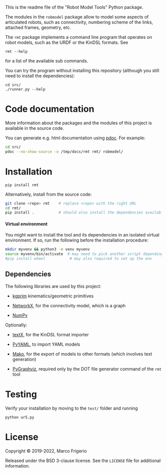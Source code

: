This is the readme file of the "Robot Model Tools" Python package.

The modules in the `robmodel` package allow to model some aspects of articulated
robots, such as connectivity, numbering scheme of the links, attached frames,
geometry, etc.

The `rmt` package implements a command line program that operates on robot
models, such as the URDF or the KinDSL formats. See

```
rmt --help
```

for a list of the available sub commands.

You can try the program without installing this repository
(although you still need to install the dependencies):
```
cd src/
./runner.py --help
```

# Code documentation

More information about the packages and the modules of this project is available
in the source code.

You can generate e.g. html documentation using [pdoc](https://pdoc.dev/).
For example:

```sh
cd src/
pdoc --no-show-source -o /tmp/docs/rmt rmt/ robmodel/
```

# Installation
```
pip install rmt
```

Alternatively, install from the source code:

```sh
git clone <repo> rmt    # replace <repo> with the right URL
cd rmt/
pip install .           # should also install the dependencies available in PyPI
```


#### Virtual environment
You might want to install the tool and its dependencies in an isolated virtual
environment. If so, run the following before the installation procedure:

```sh
mkdir myvenv && python3 -m venv myvenv
source myvenv/bin/activate  # may need to pick another script depending on your shell
#pip install wheel           # may also required to set up the env
```

## Dependencies
The following libraries are used by this project:

- [kgprim](https://github.com/mfrigerio17/kgprim) kinematics/geometric primitives

- [NetworkX](http://networkx.github.io/), for the connectivity model, which is a
  graph

- [NumPy](http://www.numpy.org)

Optionally:

- [textX](http://textx.github.io/textX/stable/), for the KinDSL format importer

- [PyYAML](http://pyyaml.org), to import YAML models

- [Mako](https://www.makotemplates.org/), for the export of models to other
  formats (which involves text generation)

- [PyGraphviz](https://pygraphviz.github.io/), required only by the DOT file
  generator command of the `rmt` tool


# Testing
Verify your installation by moving to the `test/` folder and running
```
python ur5.py
```


# License

Copyright © 2019-2022, Marco Frigerio

Released under the BSD 3-clause license. See the `LICENSE` file for additional
information.


